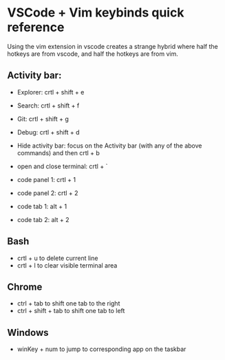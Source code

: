 # VSCode + Vim keybinds quick reference
Using the vim extension in vscode creates a strange hybrid where half the hotkeys are from vscode, and half the hotkeys are from vim.

## Activity bar:
- Explorer: crtl + shift + e
- Search: crtl + shift + f
- Git: crtl + shift + g
- Debug: crtl + shift + d
- Hide activity bar: focus on the Activity bar (with any of the above commands) and then crtl + b

- open and close terminal: crtl + `
- code panel 1: crtl + 1
- code panel 2: crtl + 2
- code tab 1: alt + 1
- code tab 2: alt + 2

## Bash
- crtl + u to delete current line
- crtl + l to clear visible terminal area

## Chrome
- ctrl + tab to shift one tab to the right
- ctrl + shift + tab to shift one tab to left

## Windows
- winKey + num to jump to corresponding app on the taskbar
